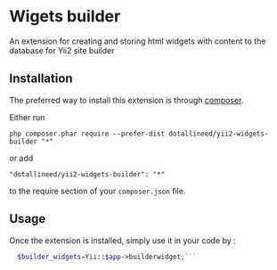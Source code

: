 Wigets builder
==============
An extension for creating and storing html widgets with content to the database for Yii2 site builder

Installation
------------

The preferred way to install this extension is through [composer](http://getcomposer.org/download/).

Either run

```
php composer.phar require --prefer-dist dotallineed/yii2-widgets-builder "*"
```

or add

```
"dotallineed/yii2-widgets-builder": "*"
```

to the require section of your `composer.json` file.


Usage
-----

Once the extension is installed, simply use it in your code by  :

```php
  $builder_widgets=Yii::$app->builderwidget;```

